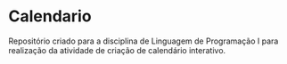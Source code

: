 # Calendario
Repositório criado para a disciplina de Linguagem de Programação I para realização da atividade de criação de calendário interativo.
